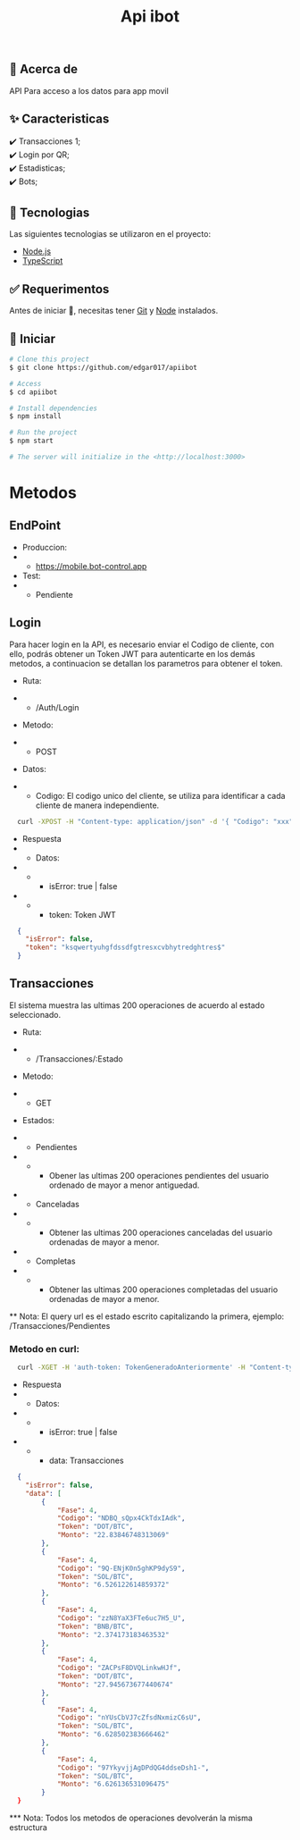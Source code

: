 <h1 align="center">Api ibot</h1>


<br>

## :dart: Acerca de ##

API Para acceso a los datos para app movil

## :sparkles: Caracteristicas ##

:heavy_check_mark: Transacciones 1;\
:heavy_check_mark: Login por QR;\
:heavy_check_mark: Estadisticas;\
:heavy_check_mark: Bots;

## :rocket: Tecnologias ##

Las siguientes tecnologias se utilizaron en el proyecto:

- [Node.js](https://nodejs.org/en/)
- [TypeScript](https://www.typescriptlang.org/)

## :white_check_mark: Requerimentos ##

Antes de iniciar :checkered_flag:, necesitas tener [Git](https://git-scm.com) y [Node](https://nodejs.org/en/) instalados.

## :checkered_flag: Iniciar ##

```bash
# Clone this project
$ git clone https://github.com/edgar017/apiibot

# Access
$ cd apiibot

# Install dependencies
$ npm install

# Run the project
$ npm start

# The server will initialize in the <http://localhost:3000>
```

# Metodos #

## EndPoint ##

- Produccion: 
- - https://mobile.bot-control.app
- Test: 
- - Pendiente



## Login ##

Para hacer login en la API, es necesario enviar el Codigo de cliente, con ello, podrás obtener un Token JWT para autenticarte en los demás metodos, a continuacion se detallan los parametros para obtener el token.

- Ruta:
- - /Auth/Login

- Metodo: 
- - POST

- Datos: 
- - Codigo: El codigo unico del cliente, se utiliza para identificar a cada cliente de manera independiente.

```bash
  curl -XPOST -H "Content-type: application/json" -d '{ "Codigo": "xxx"}' 'https://mobile.bot-control.app/Auth/Login'
```

- Respuesta
- - Datos: 
- - - isError: true | false
- - - token: Token JWT

```json
  {
    "isError": false,
    "token": "ksqwertyuhgfdssdfgtresxcvbhytredghtres$"
  }
```

## Transacciones ##

El sistema muestra las ultimas 200 operaciones de acuerdo al estado seleccionado.

- Ruta:
- - /Transacciones/:Estado

- Metodo:
- - GET 


- Estados:
 - - Pendientes
 - - - Obener las ultimas 200 operaciones pendientes del usuario ordenado de mayor a menor antiguedad.
 - - Canceladas
  - - - Obtener las ultimas 200 operaciones canceladas del usuario ordenadas de mayor a menor.
  - - Completas
  - - - Obtener las ultimas 200 operaciones completadas del usuario ordenadas de mayor a menor.

  ** Nota: El query url es el estado escrito capitalizando la primera, ejemplo: /Transacciones/Pendientes

### Metodo en curl: ###

```bash
  curl -XGET -H 'auth-token: TokenGeneradoAnteriormente' -H "Content-type: application/json"  'https://mobile.bot-control.app/Transacciones/Pendientes'
```

- Respuesta
- - Datos: 
- - - isError: true | false
- - - data: Transacciones

```json
  {
    "isError": false,
    "data": [
        {
            "Fase": 4,
            "Codigo": "NDBQ_sQpx4CkTdxIAdk",
            "Token": "DOT/BTC",
            "Monto": "22.83846748313069"
        },
        {
            "Fase": 4,
            "Codigo": "9Q-ENjK0n5ghKP9dyS9",
            "Token": "SOL/BTC",
            "Monto": "6.526122614859372"
        },
        {
            "Fase": 4,
            "Codigo": "zzN8YaX3FTe6uc7H5_U",
            "Token": "BNB/BTC",
            "Monto": "2.374173183463532"
        },
        {
            "Fase": 4,
            "Codigo": "ZACPsF8DVQLinkwHJf",
            "Token": "DOT/BTC",
            "Monto": "27.945673677440674"
        },
        {
            "Fase": 4,
            "Codigo": "nYUsCbVJ7cZfsdNxmizC6sU",
            "Token": "SOL/BTC",
            "Monto": "6.628502383666462"
        },
        {
            "Fase": 4,
            "Codigo": "97YkyvjjAgDPdQG4ddseDsh1-",
            "Token": "SOL/BTC",
            "Monto": "6.626136531096475"
        }
  }
```

*** Nota: Todos los metodos de operaciones devolverán la misma estructura
  